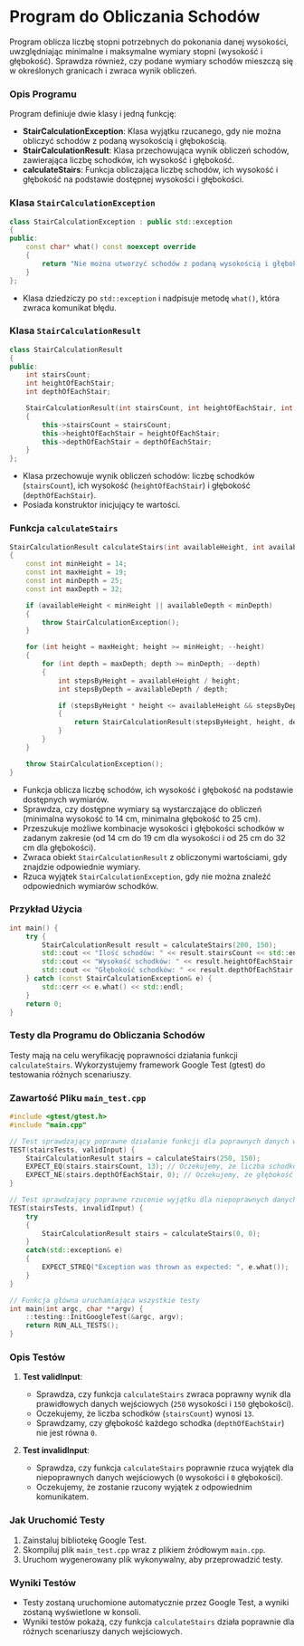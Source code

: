 # Program do Obliczania Schodów

Program oblicza liczbę stopni potrzebnych do pokonania danej wysokości, uwzględniając minimalne i maksymalne wymiary stopni (wysokość i głębokość). Sprawdza również, czy podane wymiary schodów mieszczą się w określonych granicach i zwraca wynik obliczeń.

### Opis Programu

Program definiuje dwie klasy i jedną funkcję:

- **StairCalculationException**: Klasa wyjątku rzucanego, gdy nie można obliczyć schodów z podaną wysokością i głębokością.
- **StairCalculationResult**: Klasa przechowująca wynik obliczeń schodów, zawierająca liczbę schodków, ich wysokość i głębokość.
- **calculateStairs**: Funkcja obliczająca liczbę schodów, ich wysokość i głębokość na podstawie dostępnej wysokości i głębokości.

### Klasa `StairCalculationException`

```cpp
class StairCalculationException : public std::exception
{
public:
    const char* what() const noexcept override
    {
        return "Nie można utworzyć schodów z podaną wysokością i głębokością.";
    }
};
```

- Klasa dziedziczy po `std::exception` i nadpisuje metodę `what()`, która zwraca komunikat błędu.

### Klasa `StairCalculationResult`

```cpp
class StairCalculationResult
{
public:
    int stairsCount;
    int heightOfEachStair;
    int depthOfEachStair;

    StairCalculationResult(int stairsCount, int heightOfEachStair, int depthOfEachStair)
    {
        this->stairsCount = stairsCount;
        this->heightOfEachStair = heightOfEachStair;
        this->depthOfEachStair = depthOfEachStair;
    }
};
```

- Klasa przechowuje wynik obliczeń schodów: liczbę schodków (`stairsCount`), ich wysokość (`heightOfEachStair`) i głębokość (`depthOfEachStair`).
- Posiada konstruktor inicjujący te wartości.

### Funkcja `calculateStairs`

```cpp
StairCalculationResult calculateStairs(int availableHeight, int availableDepth)
{
    const int minHeight = 14;
    const int maxHeight = 19;
    const int minDepth = 25;
    const int maxDepth = 32;

    if (availableHeight < minHeight || availableDepth < minDepth)
    {
        throw StairCalculationException();
    }

    for (int height = maxHeight; height >= minHeight; --height)
    {
        for (int depth = maxDepth; depth >= minDepth; --depth)
        {
            int stepsByHeight = availableHeight / height;
            int stepsByDepth = availableDepth / depth;

            if (stepsByHeight * height <= availableHeight && stepsByDepth * depth <= availableDepth)
            {
                return StairCalculationResult(stepsByHeight, height, depth);
            }
        }
    }

    throw StairCalculationException();
}
```

- Funkcja oblicza liczbę schodów, ich wysokość i głębokość na podstawie dostępnych wymiarów.
- Sprawdza, czy dostępne wymiary są wystarczające do obliczeń (minimalna wysokość to 14 cm, minimalna głębokość to 25 cm).
- Przeszukuje możliwe kombinacje wysokości i głębokości schodków w zadanym zakresie (od 14 cm do 19 cm dla wysokości i od 25 cm do 32 cm dla głębokości).
- Zwraca obiekt `StairCalculationResult` z obliczonymi wartościami, gdy znajdzie odpowiednie wymiary.
- Rzuca wyjątek `StairCalculationException`, gdy nie można znaleźć odpowiednich wymiarów schodków.

### Przykład Użycia
```cpp
int main() {
    try {
        StairCalculationResult result = calculateStairs(200, 150);
        std::cout << "Ilość schodów: " << result.stairsCount << std::endl;
        std::cout << "Wysokość schodków: " << result.heightOfEachStair << " cm" << std::endl;
        std::cout << "Głębokość schodków: " << result.depthOfEachStair << " cm" << std::endl;
    } catch (const StairCalculationException& e) {
        std::cerr << e.what() << std::endl;
    }
    return 0;
}
```

### Testy dla Programu do Obliczania Schodów

Testy mają na celu weryfikację poprawności działania funkcji `calculateStairs`. Wykorzystujemy framework Google Test (gtest) do testowania różnych scenariuszy.

### Zawartość Pliku `main_test.cpp`

```cpp
#include <gtest/gtest.h>
#include "main.cpp"

// Test sprawdzający poprawne działanie funkcji dla poprawnych danych wejściowych
TEST(stairsTests, validInput) {
    StairCalculationResult stairs = calculateStairs(250, 150);
    EXPECT_EQ(stairs.stairsCount, 13); // Oczekujemy, że liczba schodków wynosi 13
    EXPECT_NE(stairs.depthOfEachStair, 0); // Oczekujemy, że głębokość każdego schodka nie wynosi 0
}

// Test sprawdzający poprawne rzucenie wyjątku dla niepoprawnych danych wejściowych
TEST(stairsTests, invalidInput) {
    try
    {
        StairCalculationResult stairs = calculateStairs(0, 0);
    }
    catch(std::exception& e)
    {
        EXPECT_STREQ("Exception was thrown as expected: ", e.what());
    }
}

// Funkcja główna uruchamiająca wszystkie testy
int main(int argc, char **argv) {
    ::testing::InitGoogleTest(&argc, argv);
    return RUN_ALL_TESTS();
}
```

### Opis Testów

1. **Test validInput**:
    - Sprawdza, czy funkcja `calculateStairs` zwraca poprawny wynik dla prawidłowych danych wejściowych (`250` wysokości i `150` głębokości).
    - Oczekujemy, że liczba schodków (`stairsCount`) wynosi `13`.
    - Sprawdzamy, czy głębokość każdego schodka (`depthOfEachStair`) nie jest równa `0`.

2. **Test invalidInput**:
    - Sprawdza, czy funkcja `calculateStairs` poprawnie rzuca wyjątek dla niepoprawnych danych wejściowych (`0` wysokości i `0` głębokości).
    - Oczekujemy, że zostanie rzucony wyjątek z odpowiednim komunikatem.

### Jak Uruchomić Testy

1. Zainstaluj bibliotekę Google Test.
2. Skompiluj plik `main_test.cpp` wraz z plikiem źródłowym `main.cpp`.
3. Uruchom wygenerowany plik wykonywalny, aby przeprowadzić testy.

### Wyniki Testów

- Testy zostaną uruchomione automatycznie przez Google Test, a wyniki zostaną wyświetlone w konsoli.
- Wyniki testów pokażą, czy funkcja `calculateStairs` działa poprawnie dla różnych scenariuszy danych wejściowych.
